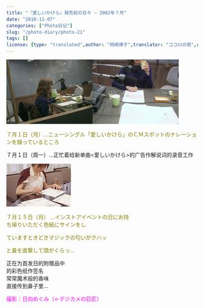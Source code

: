 ```yaml
---
title: "『愛しいかけら』発売前の日々 ― 2002年７月"
date: "2010-11-07"
categories: ["Photo日记"]
slug: "/photo-diary/photo-21"
tags: []
license: {type: "translated",author: "岡崎律子",translator: "ココロの雨",reproduced-url: "http://love.life.coocan.jp/photo/photo.html",reproduced-website: "岡崎律子Book"}
---
```


[![](./images/meg-na1.jpg "meg-na1")](./images/meg-na1.jpg)[![](./images/meg-na2.jpg "meg-na2")](./images/meg-na2.jpg)  

  
<span style="color: #808000;">７月１日（月）…ニューシングル「愛しいかけら」のＣＭスポットのナレーションを録っているところ</span>  

  
７月１日（周一）…正忙着给新单曲<愛しいかけら>的广告作解说词的录音工作  

  
[![](./images/sign.jpg "sign")](./images/sign.jpg)  

  
<span style="color: #808000;">７月１５日（月） …インストアイベントの日にお持<br>ち帰りいただく色紙にサインをし</span>  

  
<span style="color: #808000;">ています</span><span style="color: #808000;">ときどきマジックの匂いがクハッ</span>  

  
<span style="color: #808000;">と鼻を直撃して頭がくらっ…</span>  

  
正在为首发日的附赠品中  
的彩色纸作签名  
常常魔术般的香味  
直接传到鼻子里…  

  
<span style="color: #ff00ff;">撮影：日向めぐみ（←デジカメの巨匠）</span>
